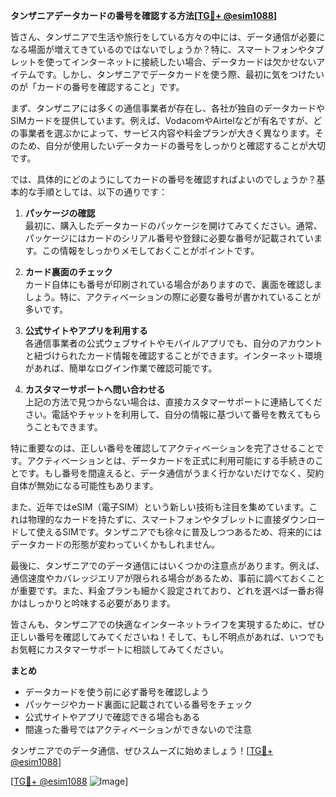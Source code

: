**タンザニアデータカードの番号を確認する方法[[TG💪+ @esim1088](https://t.me/s/esim1088)]**

皆さん、タンザニアで生活や旅行をしている方々の中には、データ通信が必要になる場面が増えてきているのではないでしょうか？特に、スマートフォンやタブレットを使ってインターネットに接続したい場合、データカードは欠かせないアイテムです。しかし、タンザニアでデータカードを使う際、最初に気をつけたいのが「カードの番号を確認すること」です。

まず、タンザニアには多くの通信事業者が存在し、各社が独自のデータカードやSIMカードを提供しています。例えば、VodacomやAirtelなどが有名ですが、どの事業者を選ぶかによって、サービス内容や料金プランが大きく異なります。そのため、自分が使用したいデータカードの番号をしっかりと確認することが大切です。

では、具体的にどのようにしてカードの番号を確認すればよいのでしょうか？基本的な手順としては、以下の通りです：

1. **パッケージの確認**  
   最初に、購入したデータカードのパッケージを開けてみてください。通常、パッケージにはカードのシリアル番号や登録に必要な番号が記載されています。この情報をしっかりメモしておくことがポイントです。

2. **カード裏面のチェック**  
   カード自体にも番号が印刷されている場合がありますので、裏面を確認しましょう。特に、アクティベーションの際に必要な番号が書かれていることが多いです。

3. **公式サイトやアプリを利用する**  
   各通信事業者の公式ウェブサイトやモバイルアプリでも、自分のアカウントと紐づけられたカード情報を確認することができます。インターネット環境があれば、簡単なログイン作業で確認可能です。

4. **カスタマーサポートへ問い合わせる**  
   上記の方法で見つからない場合は、直接カスタマーサポートに連絡してください。電話やチャットを利用して、自分の情報に基づいて番号を教えてもらうこともできます。

特に重要なのは、正しい番号を確認してアクティベーションを完了させることです。アクティベーションとは、データカードを正式に利用可能にする手続きのことです。もし番号を間違えると、データ通信がうまく行かないだけでなく、契約自体が無効になる可能性もあります。

また、近年ではeSIM（電子SIM）という新しい技術も注目を集めています。これは物理的なカードを持たずに、スマートフォンやタブレットに直接ダウンロードして使えるSIMです。タンザニアでも徐々に普及しつつあるため、将来的にはデータカードの形態が変わっていくかもしれません。

最後に、タンザニアでのデータ通信にはいくつかの注意点があります。例えば、通信速度やカバレッジエリアが限られる場合があるため、事前に調べておくことが重要です。また、料金プランも細かく設定されており、どれを選べば一番お得かはしっかりと吟味する必要があります。

皆さんも、タンザニアでの快適なインターネットライフを実現するために、ぜひ正しい番号を確認してみてくださいね！そして、もし不明点があれば、いつでもお気軽にカスタマーサポートに相談してみてください。

**まとめ**
- データカードを使う前に必ず番号を確認しよう
- パッケージやカード裏面に記載されている番号をチェック
- 公式サイトやアプリで確認できる場合もある
- 間違った番号ではアクティベーションができないので注意

タンザニアでのデータ通信、ぜひスムーズに始めましょう！[[TG💪+ @esim1088](https://t.me/s/esim1088)]

[[TG💪+ @esim1088](https://t.me/s/esim1088) ![Image](https://i.postimg.cc/Y0z9fWf4/image.png)]